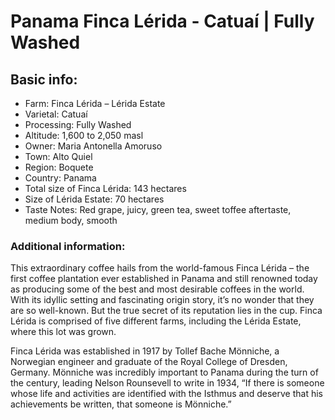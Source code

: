# Panama Finca Lérida - Catuaí | Fully Washed

## Basic info:

- Farm: Finca Lérida – Lérida Estate
- Varietal: Catuaí
- Processing: Fully Washed
- Altitude: 1,600 to 2,050 masl
- Owner: Maria Antonella Amoruso
- Town: Alto Quiel
- Region: Boquete
- Country: Panama
- Total size of Finca Lérida: 143 hectares
- Size of Lérida Estate: 70 hectares
- Taste Notes: Red grape, juicy, green tea, sweet toffee aftertaste, medium body, smooth

### Additional information:

This extraordinary coffee hails from the world-famous Finca Lérida – the first coffee plantation ever established in Panama and still renowned today as producing some of the best and most desirable coffees in the world. With its idyllic setting and fascinating origin story, it’s no wonder that they are so well-known. But the true secret of its reputation lies in the cup. Finca Lérida is comprised of five different farms, including the Lérida Estate, where this lot was grown.

Finca Lérida was established in 1917 by Tollef Bache Mönniche, a Norwegian engineer and graduate of the Royal College of Dresden, Germany. Mönniche was incredibly important to Panama during the turn of the century, leading Nelson Rounsevell to write in 1934, “If there is someone whose life and activities are identified with the Isthmus and deserve that his achievements be written, that someone is Mönniche.”
